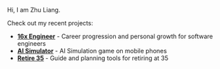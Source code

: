 Hi, I am Zhu Liang.

Check out my recent projects:

- **[16x Engineer](https://16x.engineer/)** - Career progression and personal growth for software engineers
- **[AI Simulator](https://ai-simulator.com/)** - AI Simulation game on mobile phones
- **[Retire 35](https://retire35.com/)** - Guide and planning tools for retiring at 35
